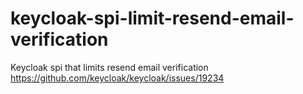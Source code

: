 # keycloak-spi-limit-resend-email-verification
Keycloak spi that limits resend email verification https://github.com/keycloak/keycloak/issues/19234
